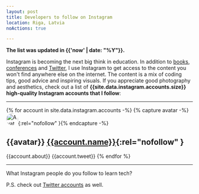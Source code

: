 ```yaml
---
layout: post
title: Developers to follow on Instagram
location: Riga, Latvia
noActions: true

---
```


<style type="text/css">
    img[alt=Avatar] {
        width: 32px;
        height: 32px;
        object-fit: cover;
        border-radius: 100%;
    }
</style>

**The list was updated in {{'now' | date: "%Y"}}.**

Instagram is becoming the next big think in education. In addition to [books](/2019/03/17/the-best-books-all-software-developers-must-read/), [conferences](/2019/03/21/the-best-developer-conferences/) and [Twitter](/2019/05/25/developers-to-follow-on-twitter/), I use Instagram to get access to the content you won't find anywhere else on the internet. The content is a mix of coding tips, good advice and inspiring visuals. If you appreciate good photography and aesthetics, check out a list of **{{site.data.instagram.accounts.size}} high-quality Instagram accounts that I follow**:

---
{% for account in site.data.instagram.accounts -%}
{% capture avatar -%}![Avatar](https://avatars.io/instagram/{{account.handle}}){:rel="nofollow" }{% endcapture -%}
## {{avatar}}  [{{account.name}}](https://twitter.com/{{account.handle}}){:rel="nofollow" }

{{account.about}}
{{account.tweet}}
{% endfor %}

---

What Instagram people do you follow to learn tech?

P.S. check out [Twitter accounts](https://sizovs.net/2019/05/25/developers-to-follow-on-twitter/) as well.